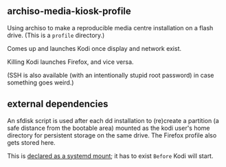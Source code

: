 archiso-media-kiosk-profile
---

Using archiso to make a reproducible media centre installation on a flash drive. (This is a `profile` directory.)

Comes up and launches Kodi once display and network exist.

Killing Kodi launches Firefox, and vice versa.

(SSH is also available (with an intentionally stupid root password) in case something goes weird.)


external dependencies
---

An sfdisk script is used after each dd installation to (re)create a partition (a safe distance from the bootable area) mounted as the kodi user's home directory for persistent storage on the same drive.
The Firefox profile also gets stored here.

This is [declared as a systemd mount](./airootfs/etc/systemd/system/var-lib-kodi.mount); it has to exist `Before` Kodi will start.
